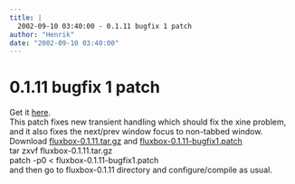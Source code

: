 ```yaml
---
title: |
  2002-09-10 03:40:00 - 0.1.11 bugfix 1 patch
author: "Henrik"
date: "2002-09-10 03:40:00"
---
```


# 0.1.11 bugfix 1 patch

Get it <a href="http://fluxbox.sourceforge.net/download/patches/fluxbox-0.1.11-bugfix1.patch">here</a>.<br>
This patch fixes new transient handling which should fix the xine problem,
and it also fixes the next/prev window focus to non-tabbed window.<br>
Download <a
href="http://prdownloads.sourceforge.net/fluxbox/fluxbox-0.1.11.tar.gz">fluxbox-0.1.11.tar.gz</a> and
<a href="http://fluxbox.sourceforge.net/download/patches/fluxbox-0.1.11-bugfix1.patch">fluxbox-0.1.11-bugfix1.patch</a><br>
tar zxvf fluxbox-0.1.11.tar.gz<br>
patch -p0 < fluxbox-0.1.11-bugfix1.patch<br>
and then go to fluxbox-0.1.11 directory and configure/compile as usual.





